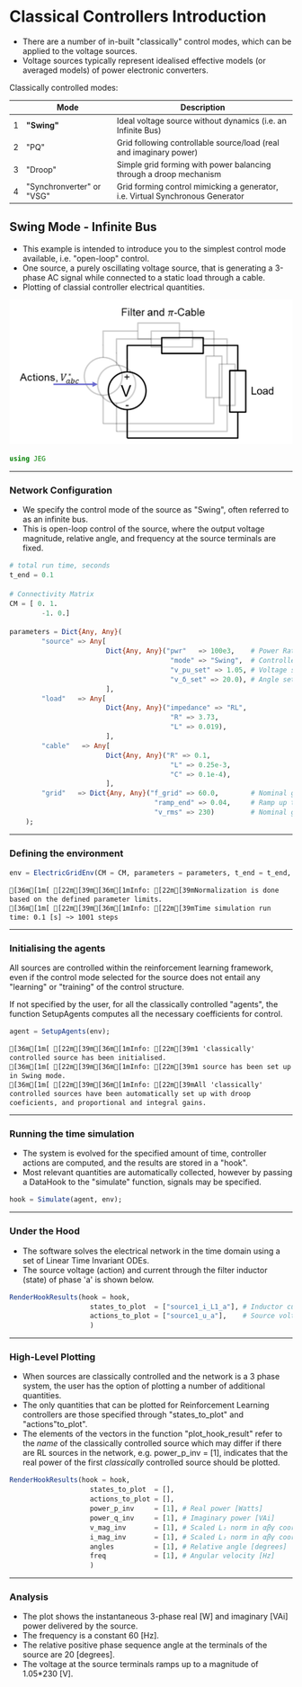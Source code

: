 # __Classical Controllers Introduction__

- There are a number of in-built "classically" control modes, which can be applied to the voltage sources. 
- Voltage sources typically represent idealised effective models (or averaged models) of power electronic converters.

Classically controlled modes:

|  | Mode | Description |
| --- | --- | --- |
| 1 | __"Swing"__ | Ideal voltage source without dynamics (i.e. an Infinite Bus) |
| 2 | "PQ" | Grid following controllable source/load (real and imaginary power) |
| 3 | "Droop" | Simple grid forming with power balancing through a droop mechanism |
| 4 | "Synchronverter" or "VSG"|  Grid forming control mimicking a generator, i.e. Virtual Synchronous Generator |


## Swing Mode - Infinite Bus



- This example is intended to introduce you to the simplest control mode available, i.e. "open-loop" control. 
- One source, a purely oscillating voltage source, that is generating a 3-phase AC signal while connected to a static load through a cable.
- Plotting of classial controller electrical quantities.


![](./assets/Swing_Static_Load.png)


```julia
using JEG
```



_______________________________________________________________________________
### Network Configuration 

- We specify the control mode of the source as "Swing", often referred to as an infinite bus. 
- This is open-loop control of the source, where the output voltage magnitude, relative angle, and frequency at the source terminals are fixed.


```julia
# total run time, seconds
t_end = 0.1     

# Connectivity Matrix
CM = [ 0. 1.
        -1. 0.]     

parameters = Dict{Any, Any}(
        "source" => Any[
                        Dict{Any, Any}("pwr"   => 100e3,    # Power Rating [VAr]
                                        "mode" => "Swing",  # Controller mode
                                        "v_pu_set" => 1.05, # Voltage set point [per unit]
                                        "v_δ_set" => 20.0), # Angle set point [degrees]
                        ],
        "load"   => Any[
                        Dict{Any, Any}("impedance" => "RL", 
                                        "R" => 3.73, 
                                        "L" => 0.019),
                        ],
        "cable"   => Any[
                        Dict{Any, Any}("R" => 0.1, 
                                        "L" => 0.25e-3, 
                                        "C" => 0.1e-4),
                        ],
        "grid"   => Dict{Any, Any}("f_grid" => 60.0,        # Nominal grid frequency [Hz]
                                    "ramp_end" => 0.04,     # Ramp up time to voltage set point [s]
                                    "v_rms" => 230)         # Nominal grid voltage line-to-neutral [V]
    );
```

_______________________________________________________________________________
###  Defining the environment


```julia
env = ElectricGridEnv(CM = CM, parameters = parameters, t_end = t_end, verbosity = 2);
```

    [36m[1m[ [22m[39m[36m[1mInfo: [22m[39mNormalization is done based on the defined parameter limits.
    [36m[1m[ [22m[39m[36m[1mInfo: [22m[39mTime simulation run time: 0.1 [s] ~> 1001 steps
    

_______________________________________________________________________________
### Initialising the agents 

All sources are controlled within the reinforcement learning framework, even if the control mode selected for the source does not entail any "learning" or "training" of the control structure. 

If not specified by the user, for all the classically controlled "agents", the function SetupAgents computes all the necessary coefficients for control.


```julia
agent = SetupAgents(env);
```

    [36m[1m[ [22m[39m[36m[1mInfo: [22m[39m1 'classically' controlled source has been initialised.
    [36m[1m[ [22m[39m[36m[1mInfo: [22m[39m1 source has been set up in Swing mode.
    [36m[1m[ [22m[39m[36m[1mInfo: [22m[39mAll 'classically' controlled sources have been automatically set up with droop coeficients, and proportional and integral gains.
    

_______________________________________________________________________________
### Running the time simulation 

- The system is evolved for the specified amount of time, controller actions are computed, and the results are stored in a "hook". 
- Most relevant quantities are automatically collected, however by passing a DataHook to the "simulate" function, signals may be specified.


```julia
hook = Simulate(agent, env);
```

_______________________________________________________________________________
### Under the Hood

- The software solves the electrical network in the time domain using a set of Linear Time Invariant ODEs.
- The source voltage (action) and current through the filter inductor (state) of phase 'a' is shown below.


```julia
RenderHookResults(hook = hook, 
                    states_to_plot  = ["source1_i_L1_a"], # Inductor current [A]
                    actions_to_plot = ["source1_u_a"],    # Source voltage [V]
                    )
```



_______________________________________________________________________________
### High-Level Plotting

- When sources are classically controlled and the network is a 3 phase system, the user has the option of plotting a number of additional quantities. 
- The only quantities that can be plotted for Reinforcement Learning controllers are those specified through "states_to_plot" and "actions"to_plot".
- The elements of the vectors in the function "plot_hook_result" refer to the _name_ of the classically controlled source which may differ if there are RL sources in the network, e.g. power_p_inv = [1], indicates that the real power of the first _classically_ controlled source should be plotted.



```julia
RenderHookResults(hook = hook, 
                    states_to_plot  = [], 
                    actions_to_plot = [],  
                    power_p_inv     = [1], # Real power [Watts]
                    power_q_inv     = [1], # Imaginary power [VAi]
                    v_mag_inv       = [1], # Scaled L₂ norm in αβγ coordinates [V]
                    i_mag_inv       = [1], # Scaled L₂ norm in αβγ coordinates [A]
                    angles          = [1], # Relative angle [degrees]
                    freq            = [1], # Angular velocity [Hz]
                    )
```



_______________________________________________________________________________
### Analysis

- The plot shows the instantaneous 3-phase real [W] and imaginary [VAi] power delivered by the source. 
- The frequency is a constant 60 [Hz].
- The relative positive phase sequence angle at the terminals of the source are 20 [degrees].
- The voltage at the source terminals ramps up to a magnitude of 1.05*230 [V].


```julia

```
